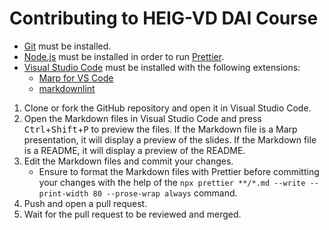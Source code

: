 # Contributing to HEIG-VD DAI Course

- [Git](https://git-scm.com/) must be installed.
- [Node.js](https://nodejs.org/en/) must be installed in order to run
  [Prettier](https://prettier.io/).
- [Visual Studio Code](https://code.visualstudio.com/) must be installed with
  the following extensions:
  - [Marp for VS Code](https://marketplace.visualstudio.com/items?itemName=marp-team.marp-vscode)
  - [markdownlint](https://marketplace.visualstudio.com/items?itemName=DavidAnson.vscode-markdownlint)

1. Clone or fork the GitHub repository and open it in Visual Studio Code.
2. Open the Markdown files in Visual Studio Code and press
   <kbd>Ctrl</kbd>+<kbd>Shift</kbd>+<kbd>P</kbd> to preview the files. If the
   Markdown file is a Marp presentation, it will display a preview of the
   slides. If the Markdown file is a README, it will display a preview of the
   README.
3. Edit the Markdown files and commit your changes.
   - Ensure to format the Markdown files with Prettier before committing your
     changes with the help of the
     `npx prettier **/*.md --write --print-width 80 --prose-wrap always`
     command.
4. Push and open a pull request.
5. Wait for the pull request to be reviewed and merged.
